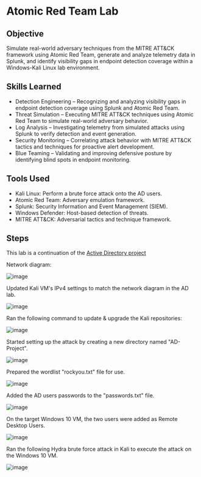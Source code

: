 # Atomic Red Team Lab

## Objective

Simulate real-world adversary techniques from the MITRE ATT&CK framework using Atomic Red Team, generate and analyze telemetry data in Splunk, and identify visibility gaps in endpoint detection coverage within a Windows-Kali Linux lab environment.

## Skills Learned

- Detection Engineering – Recognizing and analyzing visibility gaps in endpoint detection coverage using Splunk and Atomic Red Team.
- Threat Simulation – Executing MITRE ATT&CK techniques using Atomic Red Team to simulate real-world adversary behavior.
- Log Analysis – Investigating telemetry from simulated attacks using Splunk to verify detection and event generation.
- Security Monitoring – Correlating attack behavior with MITRE ATT&CK tactics and techniques for proactive alert development.
- Blue Teaming – Validating and improving defensive posture by identifying blind spots in endpoint monitoring.

## Tools Used

- Kali Linux: Perform a brute force attack onto the AD users.
- Atomic Red Team: Adversary emulation framework.
- Splunk: Security Information and Event Management (SIEM).
- Windows Defender: Host-based detection of threats.
- MITRE ATT&CK: Adversarial tactics and technique framework.

## Steps

This lab is a continuation of the [Active Directory project](https://github.com/andcoa/ActiveDirectory/blob/main/README.md)

Network diagram:

![image](https://github.com/user-attachments/assets/fc271426-2238-4d33-b08b-7d9344dbe9bf)

Updated Kali VM's IPv4 settings to match the network diagram in the AD lab.

![image](https://github.com/user-attachments/assets/da707a22-d1c8-4184-a177-c137c6c7d050)

Ran the following command to update & upgrade the Kali repositories:

![image](https://github.com/user-attachments/assets/3f940886-c274-456e-93be-105edab38585)

Started setting up the attack by creating a new directory named "AD-Project".

![image](https://github.com/user-attachments/assets/3e6af0a1-6394-4447-a5dc-f57a3d68577b)

Prepared the wordlist "rockyou.txt" file for use.

![image](https://github.com/user-attachments/assets/df778438-cd9f-47a3-a74d-2d8703aac07f)

Added the AD users passwords to the "passwords.txt" file.

![image](https://github.com/user-attachments/assets/70860ce5-a518-4a5f-9184-220bbe0e3e2a)

On the target Windows 10 VM, the two users were added as Remote Desktop Users.

![image](https://github.com/user-attachments/assets/f13282f3-15a9-4216-b26c-0e912f3e0a71)

Ran the following Hydra brute force attack in Kali to execute the attack on the Windows 10 VM.

![image](https://github.com/user-attachments/assets/4d3c74d9-c8ef-451a-a58d-e6f096e4510e)



